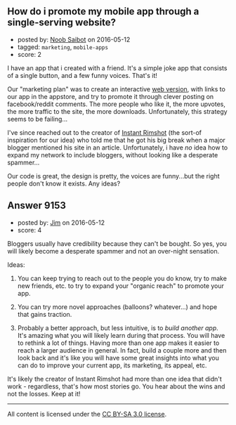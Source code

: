 ## How do i promote my mobile app through a single-serving website?

- posted by: [Noob Saibot](https://stackexchange.com/users/1826177/noob-saibot) on 2016-05-12
- tagged: `marketing`, `mobile-apps`
- score: 2

I have an app that i created with a friend. It's a simple joke app that consists of a single button, and a few funny voices. That's it!

Our "marketing plan" was to create an interactive [web version](http://howifeelaboutthat.com), with links to our app in the appstore, and try to promote it through clever posting on facebook/reddit comments. The more people who like it, the more upvotes, the more traffic to the site, the more downloads. Unfortunately, this strategy seems to be failing...

I've since reached out to the creator of [Instant Rimshot](http://instantrimshot.com) (the sort-of inspiration for our idea) who told me that he got his big break when a major blogger mentioned his site in an article. Unfortunately, i have *no* idea how to expand my network to include bloggers, without looking like a desperate spammer...

Our code is great, the design is pretty, the voices are funny...but the right people don't know it exists. Any ideas?


## Answer 9153

- posted by: [Jim](https://stackexchange.com/users/351236/jim) on 2016-05-12
- score: 4

Bloggers usually have credibility because they can't be bought. So yes, you will likely become a desperate spammer and not an over-night sensation. 

Ideas:

1. You can keep trying to reach out to the people you do know, try to make new friends, etc. to try to expand your "organic reach" to promote your app.

2. You can try more novel approaches (balloons?  whatever...) and hope that gains traction. 

3. Probably a better approach, but less intuitive, is to *build another app*. It's amazing what you will likely learn during that process. You will have to rethink a lot of things. Having more than one app makes it easier to reach a larger audience in general. In fact, build a couple more and then look back and it's like you will have some great insights into what you can do to improve your current app, its marketing, its appeal, etc. 

It's likely the creator of Instant Rimshot had more than one idea that didn't work - regardless, that's how most stories go. You hear about the wins and not the losses. Keep at it!





---

All content is licensed under the [CC BY-SA 3.0 license](https://creativecommons.org/licenses/by-sa/3.0/).
